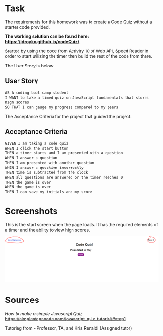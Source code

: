 # Task

The requirements for this homework was to create a Code Quiz without a starter code provided.

**The working solution can be found here:
https://jdroyko.github.io/codeQuiz/**

Started by using the code from Activity 10 of Web API, Speed Reader in order to start utilizing the timer then build the rest of the code from there. 

The User Story is below:

## User Story

```
AS A coding boot camp student
I WANT to take a timed quiz on JavaScript fundamentals that stores high scores
SO THAT I can gauge my progress compared to my peers
```
The Acceptance Criteria for the project that guided the project. 

## Acceptance Criteria

```
GIVEN I am taking a code quiz
WHEN I click the start button
THEN a timer starts and I am presented with a question
WHEN I answer a question
THEN I am presented with another question
WHEN I answer a question incorrectly
THEN time is subtracted from the clock
WHEN all questions are answered or the timer reaches 0
THEN the game is over
WHEN the game is over
THEN I can save my initials and my score
```
# Screenshots 
This is the start screen when the page loads. It has the required elements of a timer and the ability to view high scores. 

![Homescreen](./images/homescreen.png)




# Sources
*How to make a simple Javascript Quiz* https://simplestepscode.com/javascript-quiz-tutorial/#step1

Tutoring from - Professor, TA, and Kris Renaldi (Assigned tutor)